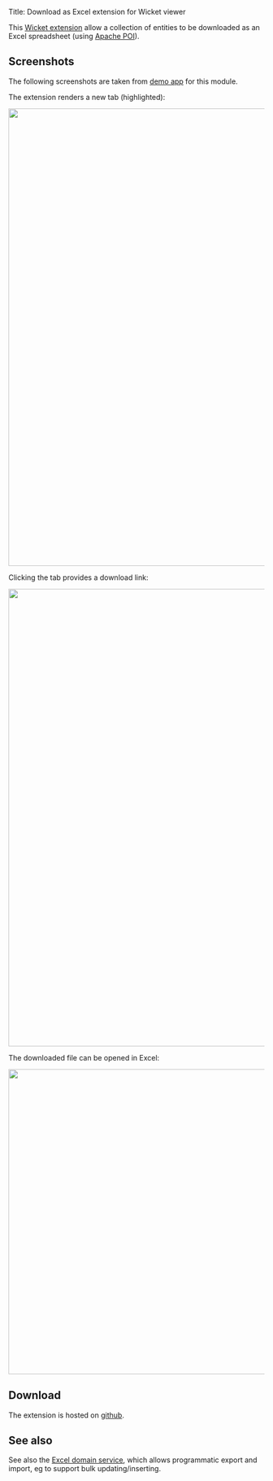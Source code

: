 Title: Download as Excel extension for Wicket viewer

This [Wicket extension](https://github.com/isisaddons/isis-wicket-excel) allow a collection of entities to be downloaded as an Excel spreadsheet (using [Apache POI](http://poi.apache.org)).

## Screenshots

The following screenshots are taken from [demo app](https://github.com/isisaddons/isis-wicket-excel/tree/master/zzzdemo) for this module.

The extension renders a new tab (highlighted): 

<img src="https://raw.githubusercontent.com/isisaddons/isis-wicket-excel/master/images/excel-tab.png" style="width: 900px;"/>

Clicking the tab provides a download link:

<img src="https://raw.githubusercontent.com/isisaddons/isis-wicket-excel/master/images/download-link.png" style="width: 900px;"/>

The downloaded file can be opened in Excel:

<img src="https://raw.githubusercontent.com/isisaddons/isis-wicket-excel/master/images/excel.png" style="width: 600px;"/>


## Download

The extension is hosted on [github](https://github.com/isisaddons/isis-wicket-excel).

## See also

See also the [Excel domain service](../../../../modules/isis-module-excel.html), which allows programmatic export and import, eg to support bulk updating/inserting.

   
